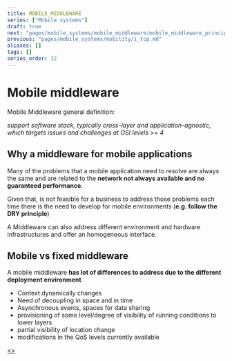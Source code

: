 ```yaml
---
title: MOBILE_MIDDLEWARE
series: ["Mobile systems"]
draft: true
next: "pages/mobile_systems/mobile_middleware/mobile_middleware_principles.md"
previous: "pages/mobile_systems/mobility/i_tcp.md"
aliases: []
tags: []
series_order: 32
---
```


# Mobile middleware

Mobile Middleware general definition:

*support software stack, typically cross-layer and application-agnostic, which targets issues and challenges at OSI levels >= 4*

## Why a middleware for mobile applications

Many of the problems that a mobile application need to resolve are always the same and are related to the **network not always available and no guaranteed performance**.

Given that, is not feasible for a business to address those problems each time there is the need to develop for mobile environments (**e.g. follow the DRY principle**)

A Middleware can also address different environment and hardware infrastructures and offer an homogeneous interface.

## Mobile vs fixed middleware

A mobile middleware **has lot of differences to address due to the different deployment environment**

- Context dynamically changes
- Need of decoupling in space and in time
- Asynchronous events, spaces for data sharing
- provisioning of some level/degree of visibility of running conditions to lower layers
- partial visibility of location change
- modifications in the QoS levels currently available

[<](pages/mobile_systems/mobility/i_tcp.md)[>](pages/mobile_systems/mobile_middleware/mobile_middleware_principles.md)
